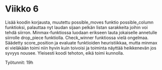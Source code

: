 # Viikko 6

Lisää koodin korjausta, muutettu possible_moves funktio possible_column funktioksi, palauttaa nyt laudan sijaan pelkän listan sarakkeita joihin voi tehdä siirron. Minmax-funktiossa luodaan erikseen lauta jokaiselle annetulle siirrolle drop_piece funktiolla. Check_winner funktiossa vielä ongelmaa. Säädetty score_position ja evaluate funktioiden heuristiikkaa, mutta minmax ei vieläkään toimi niin hyvin kuin toivoisi ja toiminta näyttää heikkenevän jos syvyys nousee.
Yleisesti koodi tehoton, eikä toimi kunnolla.

Työtunnit: 19h
